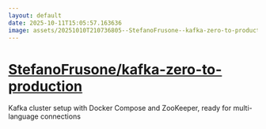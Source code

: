 ```yaml
---
layout: default
date: 2025-10-11T15:05:57.163636
image: assets/20251010T210736805--StefanoFrusone--kafka-zero-to-production--20251010T212146449--cropped.png
---
```


# [StefanoFrusone/kafka-zero-to-production](https://github.com/StefanoFrusone/kafka-zero-to-production)

Kafka cluster setup with Docker Compose and ZooKeeper, ready for multi-language connections
